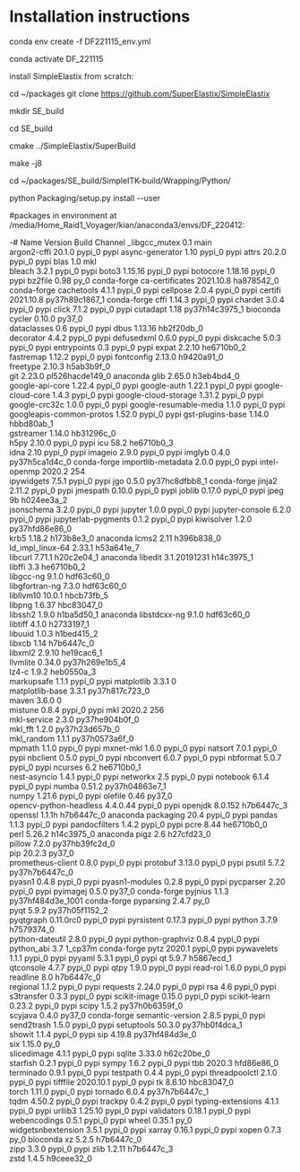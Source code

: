 # Installation instructions
conda env create -f DF221115_env.yml

conda activate DF_221115

install SimpleElastix from scratch:

cd ~/packages
git clone https://github.com/SuperElastix/SimpleElastix

mkdir SE_build

cd SE_build

cmake ../SimpleElastix/SuperBuild

make -j8

cd ~/packages/SE_build/SimpleITK-build/Wrapping/Python/

python Packaging/setup.py install --user

#packages in environment at /media/Home_Raid1_Voyager/kian/anaconda3/envs/DF_220412:

-# Name                    Version                   Build  Channel
_libgcc_mutex             0.1                        main  
argon2-cffi               20.1.0                   pypi_0    pypi
async-generator           1.10                     pypi_0    pypi
attrs                     20.2.0                   pypi_0    pypi
blas                      1.0                         mkl  
bleach                    3.2.1                    pypi_0    pypi
boto3                     1.15.16                  pypi_0    pypi
botocore                  1.18.16                  pypi_0    pypi
bz2file                   0.98                       py_0    conda-forge
ca-certificates           2021.10.8            ha878542_0    conda-forge
cachetools                4.1.1                    pypi_0    pypi
cellpose                  2.0.4                    pypi_0    pypi
certifi                   2021.10.8        py37h89c1867_1    conda-forge
cffi                      1.14.3                   pypi_0    pypi
chardet                   3.0.4                    pypi_0    pypi
click                     7.1.2                    pypi_0    pypi
cutadapt                  1.18             py37h14c3975_1    bioconda
cycler                    0.10.0                   py37_0  
dataclasses               0.6                      pypi_0    pypi
dbus                      1.13.16              hb2f20db_0  
decorator                 4.4.2                    pypi_0    pypi
defusedxml                0.6.0                    pypi_0    pypi
diskcache                 5.0.3                    pypi_0    pypi
entrypoints               0.3                      pypi_0    pypi
expat                     2.2.10               he6710b0_2  
fastremap                 1.12.2                   pypi_0    pypi
fontconfig                2.13.0               h9420a91_0  
freetype                  2.10.3               h5ab3b9f_0  
git                       2.23.0          pl526hacde149_0    anaconda
glib                      2.65.0               h3eb4bd4_0  
google-api-core           1.22.4                   pypi_0    pypi
google-auth               1.22.1                   pypi_0    pypi
google-cloud-core         1.4.3                    pypi_0    pypi
google-cloud-storage      1.31.2                   pypi_0    pypi
google-crc32c             1.0.0                    pypi_0    pypi
google-resumable-media    1.1.0                    pypi_0    pypi
googleapis-common-protos  1.52.0                   pypi_0    pypi
gst-plugins-base          1.14.0               hbbd80ab_1  
gstreamer                 1.14.0               hb31296c_0  
h5py                      2.10.0                   pypi_0    pypi
icu                       58.2                 he6710b0_3  
idna                      2.10                     pypi_0    pypi
imageio                   2.9.0                    pypi_0    pypi
imglyb                    0.4.0            py37h5ca1d4c_0    conda-forge
importlib-metadata        2.0.0                    pypi_0    pypi
intel-openmp              2020.2                      254  
ipywidgets                7.5.1                    pypi_0    pypi
jgo                       0.5.0            py37hc8dfbb8_1    conda-forge
jinja2                    2.11.2                   pypi_0    pypi
jmespath                  0.10.0                   pypi_0    pypi
joblib                    0.17.0                   pypi_0    pypi
jpeg                      9b                   h024ee3a_2  
jsonschema                3.2.0                    pypi_0    pypi
jupyter                   1.0.0                    pypi_0    pypi
jupyter-console           6.2.0                    pypi_0    pypi
jupyterlab-pygments       0.1.2                    pypi_0    pypi
kiwisolver                1.2.0            py37hfd86e86_0  
krb5                      1.18.2               h173b8e3_0    anaconda
lcms2                     2.11                 h396b838_0  
ld_impl_linux-64          2.33.1               h53a641e_7  
libcurl                   7.71.1               h20c2e04_1    anaconda
libedit                   3.1.20191231         h14c3975_1  
libffi                    3.3                  he6710b0_2  
libgcc-ng                 9.1.0                hdf63c60_0  
libgfortran-ng            7.3.0                hdf63c60_0  
libllvm10                 10.0.1               hbcb73fb_5  
libpng                    1.6.37               hbc83047_0  
libssh2                   1.9.0                h1ba5d50_1    anaconda
libstdcxx-ng              9.1.0                hdf63c60_0  
libtiff                   4.1.0                h2733197_1  
libuuid                   1.0.3                h1bed415_2  
libxcb                    1.14                 h7b6447c_0  
libxml2                   2.9.10               he19cac6_1  
llvmlite                  0.34.0           py37h269e1b5_4  
lz4-c                     1.9.2                heb0550a_3  
markupsafe                1.1.1                    pypi_0    pypi
matplotlib                3.3.1                         0  
matplotlib-base           3.3.1            py37h817c723_0  
maven                     3.6.0                         0  
mistune                   0.8.4                    pypi_0    pypi
mkl                       2020.2                      256  
mkl-service               2.3.0            py37he904b0f_0  
mkl_fft                   1.2.0            py37h23d657b_0  
mkl_random                1.1.1            py37h0573a6f_0  
mpmath                    1.1.0                    pypi_0    pypi
mxnet-mkl                 1.6.0                    pypi_0    pypi
natsort                   7.0.1                    pypi_0    pypi
nbclient                  0.5.0                    pypi_0    pypi
nbconvert                 6.0.7                    pypi_0    pypi
nbformat                  5.0.7                    pypi_0    pypi
ncurses                   6.2                  he6710b0_1  
nest-asyncio              1.4.1                    pypi_0    pypi
networkx                  2.5                      pypi_0    pypi
notebook                  6.1.4                    pypi_0    pypi
numba                     0.51.2           py37h04863e7_1  
numpy                     1.21.6                   pypi_0    pypi
olefile                   0.46                     py37_0  
opencv-python-headless    4.4.0.44                 pypi_0    pypi
openjdk                   8.0.152              h7b6447c_3  
openssl                   1.1.1h               h7b6447c_0    anaconda
packaging                 20.4                     pypi_0    pypi
pandas                    1.1.3                    pypi_0    pypi
pandocfilters             1.4.2                    pypi_0    pypi
pcre                      8.44                 he6710b0_0  
perl                      5.26.2               h14c3975_0    anaconda
pigz                      2.6                  h27cfd23_0  
pillow                    7.2.0            py37hb39fc2d_0  
pip                       20.2.3                   py37_0  
prometheus-client         0.8.0                    pypi_0    pypi
protobuf                  3.13.0                   pypi_0    pypi
psutil                    5.7.2            py37h7b6447c_0  
pyasn1                    0.4.8                    pypi_0    pypi
pyasn1-modules            0.2.8                    pypi_0    pypi
pycparser                 2.20                     pypi_0    pypi
pyimagej                  0.5.0                    py37_0    conda-forge
pyjnius                   1.1.3           py37hf484d3e_1001    conda-forge
pyparsing                 2.4.7                      py_0  
pyqt                      5.9.2            py37h05f1152_2  
pyqtgraph                 0.11.0rc0                pypi_0    pypi
pyrsistent                0.17.3                   pypi_0    pypi
python                    3.7.9                h7579374_0  
python-dateutil           2.8.0                    pypi_0    pypi
python-graphviz           0.8.4                    pypi_0    pypi
python_abi                3.7                     1_cp37m    conda-forge
pytz                      2020.1                   pypi_0    pypi
pywavelets                1.1.1                    pypi_0    pypi
pyyaml                    5.3.1                    pypi_0    pypi
qt                        5.9.7                h5867ecd_1  
qtconsole                 4.7.7                    pypi_0    pypi
qtpy                      1.9.0                    pypi_0    pypi
read-roi                  1.6.0                    pypi_0    pypi
readline                  8.0                  h7b6447c_0  
regional                  1.1.2                    pypi_0    pypi
requests                  2.24.0                   pypi_0    pypi
rsa                       4.6                      pypi_0    pypi
s3transfer                0.3.3                    pypi_0    pypi
scikit-image              0.15.0                   pypi_0    pypi
scikit-learn              0.23.2                   pypi_0    pypi
scipy                     1.5.2            py37h0b6359f_0  
scyjava                   0.4.0                    py37_0    conda-forge
semantic-version          2.8.5                    pypi_0    pypi
send2trash                1.5.0                    pypi_0    pypi
setuptools                50.3.0           py37hb0f4dca_1  
showit                    1.1.4                    pypi_0    pypi
sip                       4.19.8           py37hf484d3e_0  
six                       1.15.0                     py_0  
slicedimage               4.1.1                    pypi_0    pypi
sqlite                    3.33.0               h62c20be_0  
starfish                  0.2.1                    pypi_0    pypi
sympy                     1.6.2                    pypi_0    pypi
tbb                       2020.3               hfd86e86_0  
terminado                 0.9.1                    pypi_0    pypi
testpath                  0.4.4                    pypi_0    pypi
threadpoolctl             2.1.0                    pypi_0    pypi
tifffile                  2020.10.1                pypi_0    pypi
tk                        8.6.10               hbc83047_0  
torch                     1.11.0                   pypi_0    pypi
tornado                   6.0.4            py37h7b6447c_1  
tqdm                      4.50.2                   pypi_0    pypi
trackpy                   0.4.2                    pypi_0    pypi
typing-extensions         4.1.1                    pypi_0    pypi
urllib3                   1.25.10                  pypi_0    pypi
validators                0.18.1                   pypi_0    pypi
webencodings              0.5.1                    pypi_0    pypi
wheel                     0.35.1                     py_0  
widgetsnbextension        3.5.1                    pypi_0    pypi
xarray                    0.16.1                   pypi_0    pypi
xopen                     0.7.3                      py_0    bioconda
xz                        5.2.5                h7b6447c_0  
zipp                      3.3.0                    pypi_0    pypi
zlib                      1.2.11               h7b6447c_3  
zstd                      1.4.5                h9ceee32_0  
